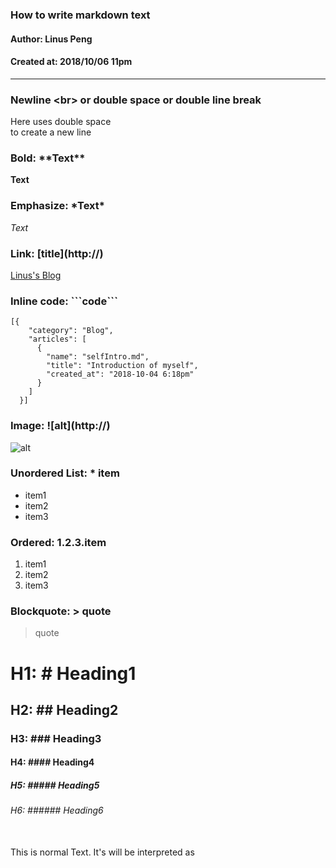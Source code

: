 ### How to write markdown text
#### Author: Linus Peng
#### Created at: 2018/10/06 11pm

---
### Newline \<br\> or double space or double line break
Here uses double space  
to create a new line


### Bold: \*\*Text\*\*
**Text**

### Emphasize: \*Text\*
*Text*

### Link: \[title\]\(http://\)
[Linus's Blog](https://linusmelb.github.io/blogs/index.html)

### Inline code: \`\`\`code\`\`\`
```
[{
    "category": "Blog",
    "articles": [
      {
        "name": "selfIntro.md",
        "title": "Introduction of myself",
        "created_at": "2018-10-04 6:18pm"
      }
    ]
  }]
```

### Image: \!\[alt\]\(http://\)
![alt](https://blog.codinghorror.com/content/images/2015/03/ghost-markdown-help.png)

### Unordered List: * item
* item1
* item2
* item3

### Ordered: 1.2.3.item
1. item1
2. item2
3. item3

### Blockquote: > quote
> quote


# H1: # Heading1

## H2: ## Heading2

### H3: ### Heading3

#### H4: #### Heading4

##### H5: ##### Heading5

###### H6: ###### Heading6

<br>
This is normal Text. It's will be interpreted as <p></p>
